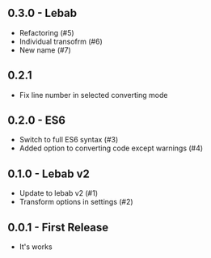 ## 0.3.0 - Lebab
* Refactoring (#5)
* Individual transofrm (#6)
* New name (#7)

## 0.2.1
* Fix line number in selected converting mode

## 0.2.0 - ES6
* Switch to full ES6 syntax (#3)
* Added option to converting code except warnings (#4)

## 0.1.0 - Lebab v2
* Update to lebab v2 (#1)
* Transform options in settings (#2)

## 0.0.1 - First Release
* It's works
